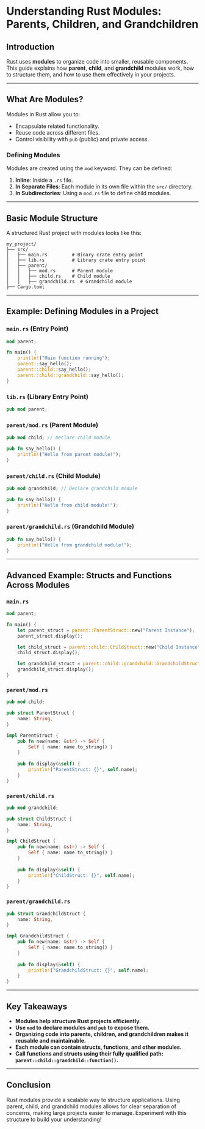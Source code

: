 # Understanding Rust Modules: Parents, Children, and Grandchildren

## Introduction
Rust uses **modules** to organize code into smaller, reusable components. This guide explains how **parent**, **child**, and **grandchild** modules work, how to structure them, and how to use them effectively in your projects.

---

## What Are Modules?
Modules in Rust allow you to:
- Encapsulate related functionality.
- Reuse code across different files.
- Control visibility with `pub` (public) and private access.

### Defining Modules
Modules are created using the `mod` keyword. They can be defined:
1. **Inline**: Inside a `.rs` file.
2. **In Separate Files**: Each module in its own file within the `src/` directory.
3. **In Subdirectories**: Using a `mod.rs` file to define child modules.

---

## Basic Module Structure
A structured Rust project with modules looks like this:

```
my_project/
├── src/
│   ├── main.rs         # Binary crate entry point
│   ├── lib.rs          # Library crate entry point
│   ├── parent/
│   │   ├── mod.rs      # Parent module
│   │   ├── child.rs    # Child module
│   │   ├── grandchild.rs  # Grandchild module
├── Cargo.toml
```

---

## Example: Defining Modules in a Project

### `main.rs` (Entry Point)
```rust
mod parent;

fn main() {
    println!("Main function running");
    parent::say_hello();
    parent::child::say_hello();
    parent::child::grandchild::say_hello();
}
```

### `lib.rs` (Library Entry Point)
```rust
pub mod parent;
```

### `parent/mod.rs` (Parent Module)
```rust
pub mod child; // Declare child module

pub fn say_hello() {
    println!("Hello from parent module!");
}
```

### `parent/child.rs` (Child Module)
```rust
pub mod grandchild; // Declare grandchild module

pub fn say_hello() {
    println!("Hello from child module!");
}
```

### `parent/grandchild.rs` (Grandchild Module)
```rust
pub fn say_hello() {
    println!("Hello from grandchild module!");
}
```

---

## Advanced Example: Structs and Functions Across Modules

### `main.rs`
```rust
mod parent;

fn main() {
    let parent_struct = parent::ParentStruct::new("Parent Instance");
    parent_struct.display();

    let child_struct = parent::child::ChildStruct::new("Child Instance");
    child_struct.display();

    let grandchild_struct = parent::child::grandchild::GrandchildStruct::new("Grandchild Instance");
    grandchild_struct.display();
}
```

### `parent/mod.rs`
```rust
pub mod child;

pub struct ParentStruct {
    name: String,
}

impl ParentStruct {
    pub fn new(name: &str) -> Self {
        Self { name: name.to_string() }
    }
    
    pub fn display(&self) {
        println!("ParentStruct: {}", self.name);
    }
}
```

### `parent/child.rs`
```rust
pub mod grandchild;

pub struct ChildStruct {
    name: String,
}

impl ChildStruct {
    pub fn new(name: &str) -> Self {
        Self { name: name.to_string() }
    }
    
    pub fn display(&self) {
        println!("ChildStruct: {}", self.name);
    }
}
```

### `parent/grandchild.rs`
```rust
pub struct GrandchildStruct {
    name: String,
}

impl GrandchildStruct {
    pub fn new(name: &str) -> Self {
        Self { name: name.to_string() }
    }
    
    pub fn display(&self) {
        println!("GrandchildStruct: {}", self.name);
    }
}
```

---

## Key Takeaways
- **Modules help structure Rust projects efficiently.**
- **Use `mod` to declare modules and `pub` to expose them.**
- **Organizing code into parents, children, and grandchildren makes it reusable and maintainable.**
- **Each module can contain structs, functions, and other modules.**
- **Call functions and structs using their fully qualified path: `parent::child::grandchild::function()`.**

---

## Conclusion
Rust modules provide a scalable way to structure applications. Using parent, child, and grandchild modules allows for clear separation of concerns, making large projects easier to manage. Experiment with this structure to build your understanding!
